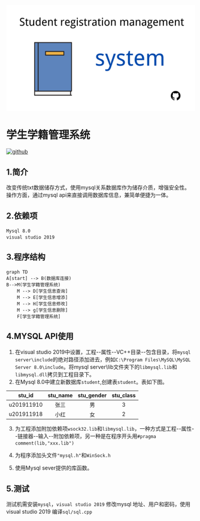 ![学生学籍管理系统](title.png)
# 学生学籍管理系统
[![github](https://img.shields.io/badge/github-KaiLongWu-brightgreen.svg)](https://github.com/KaiLongWu/sql)


## 1.简介
 改变传统txt数据储存方式，使用mysql关系数据库作为储存介质，增强安全性。操作方面，通过mysql api来直接调用数据库信息，兼简单便捷为一体。



## 2.依赖项

`Mysql 8.0`<br>
`visual studio 2019`


## 3.程序结构
```mermaid
graph TD
A[start] --> B(数据库连接)
B-->M(学生学籍管理系统)
    M --> D[学生信息查询]
    M --> E[学生信息增添]
    M --> H[学生信息修改]   
    M --> g[学生信息删除]   
    F[学生学籍管理系统]
```

## 4.MYSQL API使用
1. 在visual studio 2019中设置，工程--属性--VC++目录--包含目录，将`mysql server\include`的绝对路径添加进去，例如`C:\Program Files\MySQL\MySQL Server 8.0\include`。将mysql server\lib文件夹下的`libmysql.lib`和`libmysql.dll`拷贝到工程目录下。
2. 在Mysql 8.0中建立新数据库`student`,创建表`student`。表如下图。
   
stu_id | stu_name | stu_gender | stu_class
---|:---:|:---:|:---:
u201911910|张三|男|3
u201911918|小红|女|2
3. 为工程添加附加依赖项`wsock32.lib`和`libmysql.lib`，一种方式是工程--属性--链接器--输入--附加依赖项，另一种是在程序开头用```#pragma comment(lib,"xxx.lib")```

4. 为程序添加头文件`"mysql.h"`和`WinSock.h`
5. 使用Mysql sever提供的库函数。

## 5.测试
测试机需安装`mysql`，`visual studio 2019`
修改mysql 地址、用户和密码，使用visual studio 2019 编译```sql/sql.cpp```
